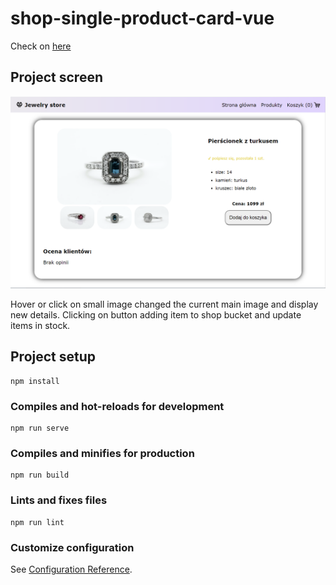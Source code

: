 # shop-single-product-card-vue

Check on [here](https://kamila-duda.github.io/shop-single-product-card-vue/)

## Project screen
<img src="https://github.com/kamila-duda/kamila-duda/blob/master/vueShop.PNG?raw=true" alt="project screen">

Hover or click on small image changed the current main image and display new details.
Clicking on button adding item to shop bucket and update items in stock.

## Project setup
```
npm install
```

### Compiles and hot-reloads for development
```
npm run serve
```

### Compiles and minifies for production
```
npm run build
```

### Lints and fixes files
```
npm run lint
```

### Customize configuration
See [Configuration Reference](https://cli.vuejs.org/config/).
